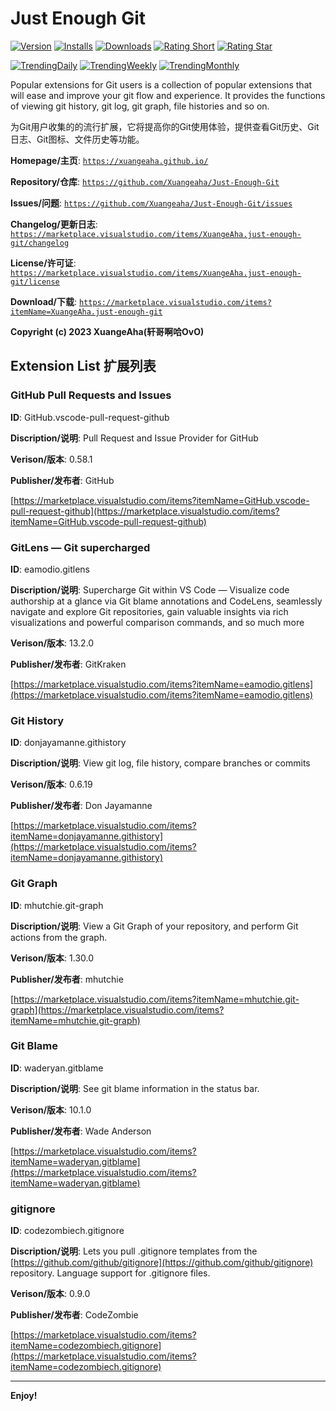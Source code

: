 # Just Enough Git

[![Version](https://vsmarketplacebadges.dev/version/xuangeaha.just-enough-git.svg?&colorB=orange)](https://marketplace.visualstudio.com/items?itemName=xuangeaha.just-enough-git) [![Installs](https://vsmarketplacebadges.dev/installs/xuangeaha.just-enough-git.svg)](https://marketplace.visualstudio.com/items?itemName=xuangeaha.just-enough-git) [![Downloads](https://vsmarketplacebadges.dev/downloads/xuangeaha.just-enough-git.svg)](https://marketplace.visualstudio.com/items?itemName=xuangeaha.just-enough-git) [![Rating Short](https://vsmarketplacebadges.dev/rating-short/xuangeaha.just-enough-git.svg)](https://marketplace.visualstudio.com/items?itemName=xuangeaha.just-enough-git) [![Rating Star](https://vsmarketplacebadges.dev/rating-star/xuangeaha.just-enough-git.svg)](https://marketplace.visualstudio.com/items?itemName=xuangeaha.just-enough-git)

[![TrendingDaily](https://vsmarketplacebadges.dev/trending-daily/xuangeaha.just-enough-git.svg?&colorB=blue)](https://marketplace.visualstudio.com/items?itemName=xuangeaha.just-enough-git) [![TrendingWeekly](https://vsmarketplacebadges.dev/trending-weekly/xuangeaha.just-enough-git.svg?&colorB=blue)](https://marketplace.visualstudio.com/items?itemName=xuangeaha.just-enough-git) [![TrendingMonthly](https://vsmarketplacebadges.dev/trending-monthly/xuangeaha.just-enough-git.svg?&colorB=blue)](https://marketplace.visualstudio.com/items?itemName=xuangeaha.just-enough-git)

Popular extensions for Git users is a collection of popular extensions that will ease and improve your git flow and experience. It provides the functions of viewing git history, git log, git graph, file histories and so on.

为Git用户收集的的流行扩展，它将提高你的Git使用体验，提供查看Git历史、Git日志、Git图标、文件历史等功能。

**Homepage/主页**: [`https://xuangeaha.github.io/`](https://xuangeaha.github.io/)

**Repository/仓库**: [`https://github.com/Xuangeaha/Just-Enough-Git`](https://github.com/Xuangeaha/Just-Enough-Git)

**Issues/问题**: [`https://github.com/Xuangeaha/Just-Enough-Git/issues`](https://github.com/Xuangeaha/Just-Enough-Git/issues)

**Changelog/更新日志**: [`https://marketplace.visualstudio.com/items/XuangeAha.just-enough-git/changelog`](https://marketplace.visualstudio.com/items/XuangeAha.just-enough-git/changelog)

**License/许可证**: [`https://marketplace.visualstudio.com/items/XuangeAha.just-enough-git/license`](https://marketplace.visualstudio.com/items/XuangeAha.just-enough-git/license)

**Download/下载**: [`https://marketplace.visualstudio.com/items?itemName=XuangeAha.just-enough-git`](https://marketplace.visualstudio.com/items?itemName=XuangeAha.just-enough-git)

**Copyright (c) 2023 XuangeAha(轩哥啊哈OvO)**

## Extension List 扩展列表

### GitHub Pull Requests and Issues

**ID**: GitHub.vscode-pull-request-github

**Discription/说明**: Pull Request and Issue Provider for GitHub

**Verison/版本**: 0.58.1

**Publisher/发布者**: GitHub

[https://marketplace.visualstudio.com/items?itemName=GitHub.vscode-pull-request-github](https://marketplace.visualstudio.com/items?itemName=GitHub.vscode-pull-request-github)

### GitLens — Git supercharged

**ID**: eamodio.gitlens

**Discription/说明**: Supercharge Git within VS Code — Visualize code authorship at a glance via Git blame annotations and CodeLens, seamlessly navigate and explore Git repositories, gain valuable insights via rich visualizations and powerful comparison commands, and so much more

**Verison/版本**: 13.2.0

**Publisher/发布者**: GitKraken

[https://marketplace.visualstudio.com/items?itemName=eamodio.gitlens](https://marketplace.visualstudio.com/items?itemName=eamodio.gitlens)

### Git History

**ID**: donjayamanne.githistory

**Discription/说明**: View git log, file history, compare branches or commits

**Verison/版本**: 0.6.19

**Publisher/发布者**: Don Jayamanne

[https://marketplace.visualstudio.com/items?itemName=donjayamanne.githistory](https://marketplace.visualstudio.com/items?itemName=donjayamanne.githistory)

### Git Graph

**ID**: mhutchie.git-graph

**Discription/说明**: View a Git Graph of your repository, and perform Git actions from the graph.

**Verison/版本**: 1.30.0

**Publisher/发布者**: mhutchie

[https://marketplace.visualstudio.com/items?itemName=mhutchie.git-graph](https://marketplace.visualstudio.com/items?itemName=mhutchie.git-graph)

### Git Blame

**ID**: waderyan.gitblame

**Discription/说明**: See git blame information in the status bar.

**Verison/版本**: 10.1.0

**Publisher/发布者**: Wade Anderson

[https://marketplace.visualstudio.com/items?itemName=waderyan.gitblame](https://marketplace.visualstudio.com/items?itemName=waderyan.gitblame)

### gitignore

**ID**: codezombiech.gitignore

**Discription/说明**: Lets you pull .gitignore templates from the [https://github.com/github/gitignore](https://github.com/github/gitignore) repository. Language support for .gitignore files.

**Verison/版本**: 0.9.0

**Publisher/发布者**: CodeZombie

[https://marketplace.visualstudio.com/items?itemName=codezombiech.gitignore](https://marketplace.visualstudio.com/items?itemName=codezombiech.gitignore)

---

**Enjoy!**
